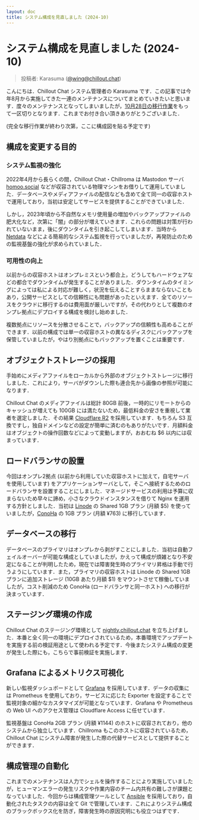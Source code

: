 ```yaml
---
layout: doc
title: システム構成を見直しました (2024-10)
---
```

# システム構成を見直しました (2024-10)
> 投稿者: Karasuma ([@wing@chillout.chat](https://chillout.chat/@wing))

こんにちは．Chillout Chat システム管理者の Karasuma です．この記事では今年8月から実施してきた一連のメンテナンスについてまとめていきたいと思います．度々のメンテナンスとなってしまいましたが，[10月28日の移行作業](https://info.chillout.chat/maintenance-2024-10-28)をもって一区切りとなります．これまでお付き合い頂きありがとうございました．

(完全な移行作業が終わり次第，ここに構成図を貼る予定です)

## 構成を変更する目的

### システム監視の強化

2022年4月から長らくの間，Chillout Chat・Chillroma は Mastodon サーバ [homoo.social](https://homoo.social) などが収容されている物理マシンをお借りして運用していました．データベースやメディアファイルの配信なども含めて全て同一の収容ホストで運用しており，当初は安定してサービスを提供することができていました．

しかし，2023年頃から不自然なメモリ使用量の増加やバックアップファイルの肥大化など，次第に「闇」の部分が増えていきます．これらの問題は対策が行われていないまま，後にダウンタイムを引き起こしてしまいます．当時から [Netdata](https://netdata.cloud) などによる簡易的なシステム監視を行っていましたが，再発防止のための監視基盤の強化が求められていました．

### 可用性の向上

以前からの収容ホストはオンプレミスという都合上，どうしてもハードウェアなどの都合でダウンタイムが発生することがありました．ダウンタイムのタイミングによっては私による対応が難しく，状況を伝えることすらままならないこともあり，公開サービスとしての信頼性にも問題があったといえます．全てのリソースをクラウドに移行するのは費用面が厳しいですが，その代わりとして複数のオンプレ拠点にデプロイする構成を検討し始めました．

複数拠点にリソースを分散させることで，バックアップの信頼性も高めることができます．以前の構成では単一の収容ホストの異なるディスクにバックアップを保管していましたが，やはり別拠点にもバックアップを置くことは重要です．

## オブジェクトストレージの採用

手始めにメディアファイルをローカルから外部のオブジェクトストレージに移行しました．これにより，サーバがダウンした際も連合先から画像の参照が可能になります．

Chillout Chat のメディアファイルは総計 80GB 前後，一時的にリモートからのキャッシュが増えても 100GB には満たないため，最低料金の安さを重視して業者を選定しました．その結果 [Cloudflare R2](https://www.cloudflare.com/ja-jp/developer-platform/r2/) を採用しています．もちろん S3 互換ですし，独自ドメインなどの設定が簡単に済むのもありがたいです．月額料金はオブジェクトの操作回数などによって変動しますが，おおむね $6 以内には収まっています．

## ロードバランサの設置

今回はオンプレ2拠点 (以前から利用していた収容ホストに加えて，自宅サーバを使用しています) をアプリケーションサーバとして，そこへ接続するためのロードバランサを設置することにしました．マネージドサービスの利用は予算に収まらないため早々に諦め，小さなクラウドインスタンスを借りて Nginx を運用する方針としました．当初は [Linode](https://linode.com) の Shared 1GB プラン (月額 $5) を使っていましたが，[ConoHa](https://conoha.jp) の 1GB プラン (月額 ¥763) に移行しています．

## データベースの移行

データベースのプライマリはオンプレから剥がすことにしました．当初は自動フェイルオーバーが可能な構成としていましたが，かえって構成が煩雑となり不安定になることが判明したため，現在では障害発生時のプライマリ昇格は手動で行うようにしています．また，プライマリの収容ホストは Linode の Shared 1GB プランに追加ストレージ (10GB あたり月額 $1) をマウントさせて稼働していましたが，コスト削減のため ConoHa (ロードバランサと同一ホスト) への移行が決まっています．

## ステージング環境の作成

Chillout Chat のステージング環境として [nightly.chillout.chat](https://nightly.chillout.chat) を立ち上げました．本番と全く同一の環境にデプロイされているため，本番環境でアップデートを実施する前の検証用途として使われる予定です．今後またシステム構成の変更が発生した際にも，こちらで事前検証を実施します．

## Grafana によるメトリクス可視化

新しい監視ダッシュボードとして [Grafana](https://grafana.com) を採用しています．データの収集には Prometheus を使用しており，サービスに応じた Exporter を設定することで監視対象の細かなカスタマイズが可能となっています．Grafana や Prometheus の Web UI へのアクセス管理は Cloudflare Access に任せています．

監視基盤は ConoHa 2GB プラン (月額 ¥1144) のホストに収容されており，他のシステムから独立しています．Chillroma もこのホストに収容されているため，Chillout Chat にシステム障害が発生した際の代替サービスとして提供することができます．

## 構成管理の自動化

これまでのメンテナンスは人力でシェルを操作することにより実施していましたが，ヒューマンエラーの発生リスクや作業内容のチーム内共有の難しさが課題となっていました．今回からは構成管理ツールとして [Ansible](https://ansible.com) を採用しており，自動化されたタスクの内容は全て Git で管理しています．これによりシステム構成のブラックボックス化を防ぎ，障害発生時の原因究明にも役立つはずです．

